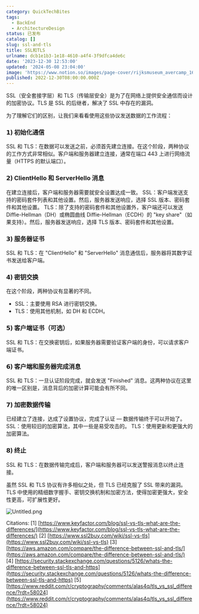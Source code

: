 ```yaml
---
category: QuickTechBites
tags:
  - BackEnd
  - ArchitectureDesign
status: 已发布
catalog: []
slug: ssl-and-tls
title: SSL和TLS
urlname: dcb1e1b3-1e18-4610-a4f4-3f9dfca4de6c
date: '2023-12-30 12:53:00'
updated: '2024-05-08 23:04:00'
image: 'https://www.notion.so/images/page-cover/rijksmuseum_avercamp_1620.jpg'
published: 2022-12-30T08:00:00.000Z
---
```


SSL（安全套接字层）和 TLS（传输层安全）是为了在网络上提供安全通信而设计的加密协议。TLS 是 SSL 的后继者，解决了 SSL 中存在的漏洞。


为了理解它们的区别，让我们来看看使用这些协议发送数据的工作流程：


### 𝟭) 初始化通信


SSL 和 TLS：在数据可以发送之前，必须首先建立连接。在这个阶段，两种协议的工作方式非常相似。客户端和服务器建立连接，通常在端口 443 上进行网络流量（HTTPS 的默认端口）。


### 𝟮) ClientHello 和 ServerHello 消息


在建立连接后，客户端和服务器需要就安全设置达成一致。
SSL：客户端发送支持的密码套件列表和其他设置。然后，服务器发送响应，选择 SSL 版本、密码套件和其他设置。
TLS：除了支持的密码套件和其他设置外，客户端还可以发送 Diffie-Hellman（DH）或椭圆曲线 Diffie-Hellman（ECDH）的 "key share"（如果支持）。然后，服务器发送响应，选择 TLS 版本、密码套件和其他设置。


### 𝟯) 服务器证书


SSL 和 TLS：在 "ClientHello" 和 "ServerHello" 消息通信后，服务器将其数字证书发送给客户端。


### 𝟰) 密钥交换


在这个阶段，两种协议有显著的不同。
- SSL：主要使用 RSA 进行密钥交换。
- TLS：使用其他机制，如 DH 和 ECDH。


### 𝟱) 客户端证书（可选）


SSL 和 TLS：在交换密钥后，如果服务器需要验证客户端的身份，可以请求客户端证书。


### 𝟲) 客户端和服务器完成消息


SSL 和 TLS：一旦认证阶段完成，就会发送 "Finished" 消息。这两种协议在这里的唯一区别是，消息背后的加密计算可能会有所不同。


### 𝟳) 加密数据传输


已经建立了连接，达成了设置协议，完成了认证 — 数据传输终于可以开始了。
SSL：使用较旧的加密算法，其中一些是易受攻击的。
TLS：使用更新和更强大的加密算法。


### 𝟴) 终止


SSL 和 TLS：在数据传输完成后，客户端和服务器可以发送警报消息以终止连接。


虽然 SSL 和 TLS 协议有许多相似之处，但 TLS 已经克服了 SSL 带来的漏洞。TLS 中使用的精细数字握手、密钥交换机制和加密方法，使得加密更强大，安全性更高，可扩展性更好。


![Untitled.png](https://prod-files-secure.s3.us-west-2.amazonaws.com/5d24fe63-e567-4804-86f9-9fdc62e13082/8ff987c5-7f31-4b50-83f5-c69ee7578c4a/Untitled.png?X-Amz-Algorithm=AWS4-HMAC-SHA256&X-Amz-Content-Sha256=UNSIGNED-PAYLOAD&X-Amz-Credential=ASIAZI2LB466STEYR5NW%2F20250131%2Fus-west-2%2Fs3%2Faws4_request&X-Amz-Date=20250131T053625Z&X-Amz-Expires=3600&X-Amz-Security-Token=IQoJb3JpZ2luX2VjEKr%2F%2F%2F%2F%2F%2F%2F%2F%2F%2FwEaCXVzLXdlc3QtMiJGMEQCIDCn%2BTP8EXOzcZ95%2FCbDrAO6td2bAXqTeH3EQyQtju0zAiBNo3%2BJ%2FlC5ZYEh5Yu1aE2aLaOTnG1jt0J3UPCX9jZxZCqIBAiz%2F%2F%2F%2F%2F%2F%2F%2F%2F%2F8BEAAaDDYzNzQyMzE4MzgwNSIMeWTh%2BatyHS5lEjQEKtwDNYwroguiHvaJiQKOYFi3Di53z30AdLpBTLQfgOjPYG1AHYSEXcxAtxgbtpTDqgRTGiXM2%2FRm6eURdvEv9A%2FkXvu71xjKmhFQZpV1bbWD%2BEg2HAhruar1dNciO9fJx8l%2FHt2V4jTzcfT6Oo%2FTRiVkVi33TJVervdEvtVr01H61SHnSuXLz8sGI2LkmfsH9M3M%2B0O7%2BKYpOY76wDEndbrlgYxHM8FoLM7Vve5qe26g75AXuFbMPrKA27bAXtxiNRZYQfmt5l4tbNnWRhk97qd%2F0NaFPBAfM%2BXRcESUs2cmHCQ19kHvLGwxpJaV57grrbTtHeXnNUCeYdktm1844ngsg2D3GXLoFGeLl33HB20wwYgOhmu1sSKfbMV7dzUBfUDxA978dRr0jgcghmkaEf2DyjinkXBgKyLwNP1luqLcBtvME5CZwaRs6sJ1UfRy0ydLo5tlFT2xkj0vCL8TJwGld3S6OSgJTO%2FijE0F51MdbEe0yAI8yt4PzH%2Bm9fzzSoE%2FkUpXZGHJsLqrMjkzBNd8kQ4ZqkviWkGcQ0ebGTBZ3EBEunvPYYEOkyB5YBdZeTVSYlecJtVQFLmJDewEkSiVTfVFc9JnIgYnvUlrRDmg1IsUzj4Kg2u9MfXwCgkwrdDwvAY6pgFqOZMlPU%2B2MOTBrf7vxiVpGYjT5lj7a%2BqkbPNcoJMMkvpY%2FmutCTpAzWanlFjGagqgede3JKtaYmNEmcPmCG8%2FO14zPRSMQ2Tw2DxaCZODoqfx%2BDv7auijDzpDuroKO45dgfSvB1%2BmQqlOoqJEL4xQLngdESBgMd6vP2js2e5ANiS84TssWWJr0y3Nkmw%2BQXTWUitsayBHdzUsSAh5%2FLsEcliESZRG&X-Amz-Signature=24e8a5bb532f5db0ce5a09c77e805f3dbba5c000ce09b54c24b0e14d990a09f2&X-Amz-SignedHeaders=host&x-id=GetObject)


Citations:
[1] [https://www.keyfactor.com/blog/ssl-vs-tls-what-are-the-differences/](https://www.keyfactor.com/blog/ssl-vs-tls-what-are-the-differences/)
[2] [https://www.ssl2buy.com/wiki/ssl-vs-tls](https://www.ssl2buy.com/wiki/ssl-vs-tls)
[3] [https://aws.amazon.com/compare/the-difference-between-ssl-and-tls/](https://aws.amazon.com/compare/the-difference-between-ssl-and-tls/)
[4] [https://security.stackexchange.com/questions/5126/whats-the-difference-between-ssl-tls-and-https](https://security.stackexchange.com/questions/5126/whats-the-difference-between-ssl-tls-and-https)
[5] [https://www.reddit.com/r/cryptography/comments/alas4q/tls_vs_ssl_difference/?rdt=58024](https://www.reddit.com/r/cryptography/comments/alas4q/tls_vs_ssl_difference/?rdt=58024)

